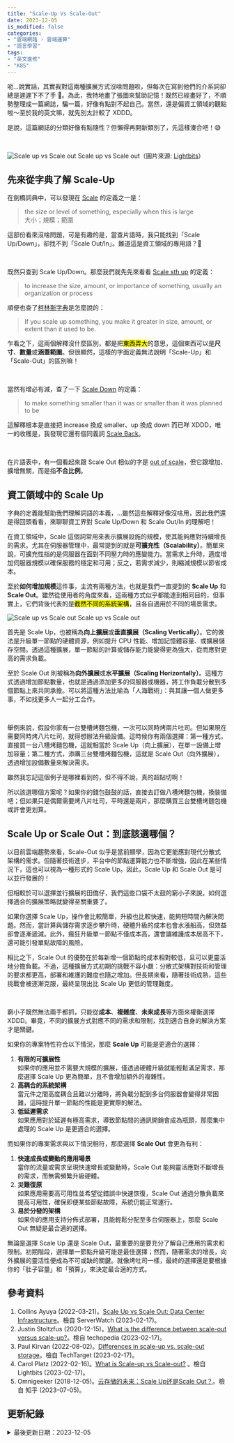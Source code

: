 ```yaml
---
title: "Scale-Up Vs Scale-Out"
date: 2023-12-05
is_modified: false
categories:
- "雲端網路 › 雲端運算"
- "語言學習" 
tags:
- "英文進修"
- "K8S"
--- 
```


呃...說實話，其實我對這兩種擴展方式沒啥問題啦，但每次在寫到他們的介系詞卻總是遲遲下不了手 🤯。為此，我特地畫了張圖來幫助記憶！既然已經畫好了，不順勢整理成一篇網誌，騙一篇，好像有點對不起自己。當然，還是偏資工領域的觀點啦～至於我的英文嘛，就先別太計較了 XDDD。

是說，這篇網誌的分類好像有點隨性？但懶得再開新類別了，先這樣湊合吧！😅


<!--more-->
<br>

<p class="illustration">
    <img src="https://i.imgur.com/VKaKPZq.png" alt="Scale up vs Scale out">
    Scale up vs Scale out（圖片來源: <a href="https://www.lightbitslabs.com/blog/scale-up-vs-scale-out/">Lightbits</a>）
</p>


## 先來從字典了解 Scale-Up
在劍橋詞典中，可以發現在 [Scale](https://dictionary.cambridge.org/zht/詞典/英語-漢語-繁體/scale?q=Scale) 的定義之一是：
> the size or level of something, especially when this is large  
> 大小；規模；範圍

這部份看來沒啥問題，可是有趣的是，當查片語時，我只能找到「Scale Up/Down」，卻找不到「Scale Out/In」。難道這是資工領域的專用語？🤔

<br class="big">

既然只查到 Scale Up/Down。那麼我們就先先來看看 [Scale sth up](https://dictionary.cambridge.org/zht/詞典/英語-漢語-繁體/scale-sth-up) 的定義：
> to increase the size, amount, or importance of something, usually an organization or process

順便也查了[柯林斯字典](https://www.collinsdictionary.com/dictionary/english/scale-up)是怎麼說的：
> If you scale up something, you make it greater in size, amount, or extent than it used to be.

乍看之下，這兩個解釋沒什麼區別，都是把<mark>東西弄大</mark>的意思，這個東西可以是**尺寸**、**數量**或**涵蓋範圍**。但很顯然，這樣的字面定義無法說明「Scale-Up」和「Scale-Out」的區別嘛！

<br class="big">

當然有增必有減，查了一下 [Scale Down](https://dictionary.cambridge.org/zht/詞典/英語-漢語-繁體/scale-sth-down) 的定義：
> to make something smaller than it was or smaller than it was planned to be  

這解釋根本是直接把 increase 換成 smaller、up 換成 down 而已咩 XDDD，唯一的收穫是，我發現它還有個同義詞 [Scale Back](https://www.collinsdictionary.com/dictionary/english/scale-back)。

<br class="big"> 

在片語表中，有一個看起來跟 Scale Out 相似的字是 [out of scale](https://www.collinsdictionary.com/dictionary/english/out-of-scale)，但它跟增加、擴增無關，而是指**不合比例**。

## 資工領域中的 Scale Up 
字典的定義能幫助我們理解詞語的本義，...雖然這些解釋好像沒啥用，因此我們還是得回頭看看，來聊聊資工界對 Scale Up/Down 和 Scale Out/In 的理解吧！

在資工領域中，Scale 這個詞常用來表示擴展設施的規模，使其能夠應對持續增長的需求。尤其在伺服器管理中，最常提到的就是**可擴充性（Scalability）**。簡單來說，可擴充性指的是伺服器在面對不同壓力時的應變能力。當需求上升時，適度增加伺服器規模以確保服務的穩定和可用；反之，若需求減少，則縮減規模以節省成本。

至於**如何增加規模**這件事，主流有兩種方法，也就是我們一直提到的 **Scale Up** 和 **Scale Out**。雖然從使用者的角度來看，這兩種方式似乎都能達到相同目的，但事實上，它們背後代表的是<mark>截然不同的系統架構</mark>，且各自適用於不同的場景需求。

<p class="illustration">
    <img src="https://imgur.com/EKSlkz3.png" alt="Scale up vs Scale out">
    Scale up vs Scale out
</p>

首先是 Scale Up，也被稱為**向上擴展**或**垂直擴展（Scaling Vertically）**。它的做法是升級單一節點的硬體資源，例如提升 CPU 性能、增加記憶體容量、或擴展儲存空間。透過這種擴展，單一節點的計算或儲存能力能變得更為強大，從而應對更高的需求負載。

至於 Scale Out 則被稱為**向外擴展**或**水平擴展（Scaling Horizontally）**。這種方式透過增加節點數量，也就是通過添加更多的伺服器或機器，將工作負載分散到多個節點上來共同承擔。可以將這種方法比喻為「人海戰術」：與其讓一個人做更多事，不如找更多人一起分工合作。

<br class="big"> 

舉例來說，假設你家有一台雙槽烤麵包機，一次可以同時烤兩片吐司。但如果現在需要同時烤八片吐司，就得想辦法升級設備。這時候你有兩個選擇：第一種方式，直接買一台八槽烤麵包機，這就相當於 Scale Up（向上擴展），在單一設備上增加容量；第二種方式，添購三台雙槽烤麵包機，這就是 Scale Out（向外擴展），透過增加設備數量來解決需求。

雖然我忘記這個例子是哪裡看到的，但不得不說，真的超貼切啊！

所以該選哪個方案呢？如果你的錢包鼓鼓的話，直接去訂做八槽烤麵包機，換裝備吧；但如果只是偶爾需要烤八片吐司，平時還是兩片，那麼購買三台雙槽烤麵包機或許會更划算。

## Scale Up or Scale Out：到底該選哪個？
以目前雲端趨勢來看，Scale-Out 似乎是當前顯學，因為它更能應對現代分散式架構的需求。但隨著技術進步，平台中的節點運算能力也不斷增強，因此在某些情況下，這也可以視為一種形式的 Scale Up。因此，Scale Up 和 Scale Out 是可以並行發展的！

但相較於可以選擇並行擴展的田僑仔，我們這些口袋不太鼓的窮小子來說，如何選擇適合的擴展策略就變得至關重要了。

如果你選擇 Scale Up，操作會比較簡單，升級也比較快速，能夠短時間內解決問題。然而，當計算與儲存需求逐步攀升時，硬體升級的成本也會水漲船高，但效益卻會逐漸遞減。此外，瘋狂升級單一節點不僅成本高，還會讓維護成本居高不下，還可能引發單點故障的風險。

相比之下，Scale Out 的優勢在於每新增一個節點的成本相對較低，且可以更靈活地分擔負載。不過，這種擴展方式初期的挑戰不容小覷：分散式架構對技術和管理的要求都更高，部署和維護的難度也隨之增加。但長期來看，隨著技術成熟，這些挑戰會被逐漸克服，最終呈現出比 Scale Up 更低的管理難度。

<br class="big"> 

窮小子既然無法兩手都抓，只能從**成本**、**複雜度**、**未來成長**等方面來權衡選擇 XDDD。畢竟，不同的擴展方式對應不同的需求和限制，找到適合自身的解決方案才是關鍵。

如果你的專案特性符合以下情況，那麼 **Scale Up** 可能是更適合的選擇：
1. **有限的可擴展性**  
    如果你的應用並不需要大規模的擴展，僅透過硬體升級就能輕鬆滿足需求，那麼選擇 Scale Up 更為簡單，且不會增加額外的複雜性。
2. **高耦合的系統架構**  
    當元件之間高度耦合且難以分離時，將負載分配到多台伺服器會變得非常困難，這時提升單一節點的性能是更實際的解法。
3. **低延遲需求**  
    如果應用對於延遲有極高需求，導致節點間的通訊開銷會成為瓶頸，那麼集中處理的 Scale Up 是更適合的選擇。

而如果你的專案需求與以下情況相符，那麼選擇 **Scale Out** 會更為有利：
1. **快速成長或變動的應用場景**  
    當你的流量或需求呈現快速增長或變動時，Scale Out 能夠靈活應對不斷增長的需求，而無需頻繁升級硬體。
2. **災難復原**  
    如果應用需要高可用性並希望從錯誤中快速恢復，Scale Out 通過分散負載來提高可用性，確保即便某些節點故障，系統仍能正常運行。
3. **易於分發的架構**  
   如果你的應用支持分佈式部署，且能輕鬆分配至多台伺服器上，那麼 Scale Out 無疑是最合適的選擇。

無論是選擇 Scale Up 還是 Scale Out，最重要的是要充分了解自己應用的需求和限制。初期階段，選擇單一節點升級可能是最佳選擇；然而，隨著需求的增長，向外擴展的靈活性便成為不可或缺的關鍵。就像烤吐司一樣，最終的選擇還是要根據你的「肚子容量」和「預算」，來決定最合適的方式。

## 參考資料 
1. Collins Ayuya (2022-03-21)。[Scale Up vs Scale Out: Data Center Infrastructure](https://www.serverwatch.com/storage/scale-up-vs-scale-out/)。檢自 ServerWatch (2023-02-17)。
2. Justin Stoltzfus (2020-12-15)。[What is the difference between scale-out versus scale-up?](https://www.techopedia.com/7/31151/technology-trends/what-is-the-difference-between-scale-out-versus-scale-up-architecture-applications-etc)。檢自 techopedia (2023-02-17)。
3. Paul Kirvan (2022-08-02)。[Differences in scale-up vs. scale-out storage](https://www.techtarget.com/searchstorage/tip/Differences-in-scale-up-vs-scale-out-storage)。檢自 TechTarget (2023-02-17)。
4. Carol Platz (2022-02-16)。[What is Scale-up vs Scale-out?](https://www.lightbitslabs.com/blog/scale-up-vs-scale-out/) 。檢自 Lightbits (2023-02-17)。
5. Omnigeeker (2018-12-05)。[云存储的未来：Scale Up还是Scale Out？](https://zhuanlan.zhihu.com/p/51625766)。檢自 知乎 (2023-07-05)。

## 更新紀錄
<details class="update_stamp">
  <summary>最後更新日期：2023-12-05</summary>
  <ul>
    <li>2023-12-05 發布</li>
    <li>2023-07-05 完稿</li>
    <li>2023-02-17 起稿</li>
  </ul>
</details>
